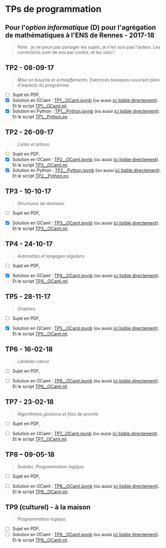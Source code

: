 # TPs de programmation
## Pour l'*option informatique* (D) pour l'agrégation de mathématiques à l'ENS de Rennes - 2017-18

> Note : je ne peux pas partager les sujets, je n'en suis pas l'auteur.
> Les corrections sont de moi par contre, et les voici !

## TP2 - 08-09-17
> *Mise en bouche et échauffements.*
> Exercices basiques couvrant plein d'aspects du programme.

- [ ] Sujet en PDF,
- [x] Solution en OCaml : [TP1__OCaml.ipynb](TP1__OCaml.ipynb) (ou aussi [ici lisible directement](https://nbviewer.jupyter.org/github/Naereen/notebooks/tree/master/agreg/TP_Programmation_2017-18/TP1__OCaml.ipynb)). Et le script [TP1__OCaml.ml](TP1__OCaml.ml).
- [x] Solution en Python : [TP1__Python.ipynb](TP1__Python.ipynb) (ou aussi [ici lisible directement](https://nbviewer.jupyter.org/github/Naereen/notebooks/tree/master/agreg/TP_Programmation_2017-18/TP1__Python.ipynb)). Et le script [TP1__Python.py](TP1__Python.py).

## TP2 - 26-09-17
> *Listes et arbres.*

- [ ] Sujet en PDF,
- [x] Solution en OCaml : [TP2__OCaml.ipynb](TP2__OCaml.ipynb) (ou aussi [ici lisible directement](https://nbviewer.jupyter.org/github/Naereen/notebooks/tree/master/agreg/TP_Programmation_2017-18/TP2__OCaml.ipynb)). Et le script [TP2__OCaml.ml](TP2__OCaml.ml).
- [x] Solution en Python : [TP2__Python.ipynb](TP2__Python.ipynb) (ou aussi [ici lisible directement](https://nbviewer.jupyter.org/github/Naereen/notebooks/tree/master/agreg/TP_Programmation_2017-18/TP2__Python.ipynb)). Et le script [TP2__Python.py](TP2__Python.py).

## TP3 - 10-10-17
> *Structures de données.*

- [ ] Sujet en PDF,
- [x] Solution en OCaml : [TP3__OCaml.ipynb](TP3__OCaml.ipynb) (ou aussi [ici lisible directement](https://nbviewer.jupyter.org/github/Naereen/notebooks/tree/master/agreg/TP_Programmation_2017-18/TP3__OCaml.ipynb)). Et le script [TP3__OCaml.ml](TP3__OCaml.ml).


## TP4 - 24-10-17
> *Automates et langages réguliers.*

- [ ] Sujet en PDF,
- [x] Solution en OCaml : [TP4__OCaml.ipynb](TP4__OCaml.ipynb) (ou aussi [ici lisible directement](https://nbviewer.jupyter.org/github/Naereen/notebooks/tree/master/agreg/TP_Programmation_2017-18/TP4__OCaml.ipynb)). Et le script [TP4__OCaml.ml](TP4__OCaml.ml).


## TP5 - 28-11-17
> *Graphes.*

- [ ] Sujet en PDF,
- [x] Solution en OCaml : [TP5__OCaml.ipynb](TP5__OCaml.ipynb) (ou aussi [ici lisible directement](https://nbviewer.jupyter.org/github/Naereen/notebooks/tree/master/agreg/TP_Programmation_2017-18/TP5__OCaml.ipynb)). Et le script [TP5__OCaml.ml](TP5__OCaml.ml).


## TP6 - 16-02-18
> *Lambda-calcul.*

- [ ] Sujet en PDF,
- [ ] Solution en OCaml : [TP6__OCaml.ipynb](TP6__OCaml.ipynb) (ou aussi [ici lisible directement](https://nbviewer.jupyter.org/github/Naereen/notebooks/tree/master/agreg/TP_Programmation_2017-18/TP6__OCaml.ipynb)). Et le script [TP6__OCaml.ml](TP6__OCaml.ml).


## TP7 - 23-02-18
> *Algorithmes gloutons et files de priorité.*

- [ ] Sujet en PDF,
- [ ] Solution en OCaml : [TP7__OCaml.ipynb](TP7__OCaml.ipynb) (ou aussi [ici lisible directement](https://nbviewer.jupyter.org/github/Naereen/notebooks/tree/master/agreg/TP_Programmation_2017-18/TP7__OCaml.ipynb)). Et le script [TP7__OCaml.ml](TP7__OCaml.ml).


## TP8 – 09-05-18
> *Sudoku.*
> *Programmation logique.*

- [ ] Sujet en PDF,
- [ ] Solution en OCaml : [TP8__OCaml.ipynb](TP8__OCaml.ipynb) (ou aussi [ici lisible directement](https://nbviewer.jupyter.org/github/Naereen/notebooks/tree/master/agreg/TP_Programmation_2017-18/TP8__OCaml.ipynb)). Et le script [TP8__OCaml.ml](TP8__OCaml.ml).


## TP9 (culturel) - à la maison
> *Programmation logique.*

- [ ] Sujet en PDF,
- [ ] Solution en OCaml : [TP9__OCaml.ipynb](TP9__OCaml.ipynb) (ou aussi [ici lisible directement](https://nbviewer.jupyter.org/github/Naereen/notebooks/tree/master/agreg/TP_Programmation_2017-18/TP9__OCaml.ipynb)). Et le script [TP9__OCaml.ml](TP9__OCaml.ml).